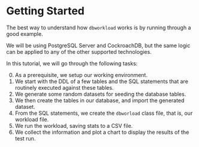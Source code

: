 # Getting Started

The best way to understand how `dbworkload` works is by running through a good example.

We will be using PostgreSQL Server and CockroachDB, but the same logic can be applied to any of the other
supported technologies.

In this tutorial, we will go through the following tasks:

0. As a prerequisite, we setup our working environment.
1. We start with the DDL of a few tables and the SQL statements that are routinely executed against these tables.
2. We generate some random datasets for seeding the database tables.
3. We then create the tables in our database, and import the generated dataset.
4. From the SQL statements, we create the `dbworload` class file, that is, our workload file.
5. We run the workload, saving stats to a CSV file.
6. We collect the information and plot a chart to display the results of the test run.
